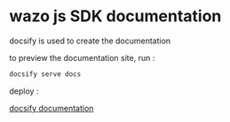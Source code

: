 # wazo js SDK documentation

docsify is used to create the documentation

to preview the documentation site, run :
```bash
docsify serve docs
```

deploy :

[docsify documentation](https://docsify.js.org/#/deploy)